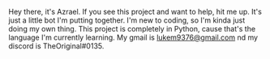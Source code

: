 Hey there, it's Azrael. If you see this project and want to help, hit me up. It's just a little bot I'm putting together. I'm new to coding, so I'm kinda just doing my own thing. This project is completely in Python, cause that's the language I'm currently learning. My gmail is lukem9376@gmail.com nd my discord is TheOriginal#0135.
